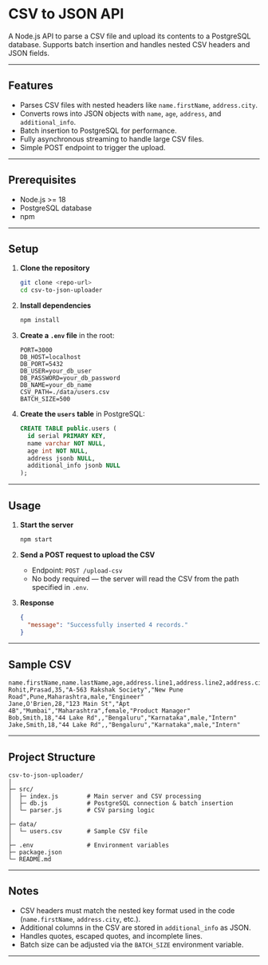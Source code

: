 # CSV to JSON API

A Node.js API to parse a CSV file and upload its contents to a PostgreSQL database. Supports batch insertion and handles nested CSV headers and JSON fields.

---

## Features

- Parses CSV files with nested headers like `name.firstName`, `address.city`.
- Converts rows into JSON objects with `name`, `age`, `address`, and `additional_info`.
- Batch insertion to PostgreSQL for performance.
- Fully asynchronous streaming to handle large CSV files.
- Simple POST endpoint to trigger the upload.

---

## Prerequisites

- Node.js >= 18
- PostgreSQL database
- npm

---

## Setup

1. **Clone the repository**  
   ```bash
   git clone <repo-url>
   cd csv-to-json-uploader
   ```

2. **Install dependencies**  
   ```bash
   npm install
   ```

3. **Create a `.env` file** in the root:  
   ```env
   PORT=3000
   DB_HOST=localhost
   DB_PORT=5432
   DB_USER=your_db_user
   DB_PASSWORD=your_db_password
   DB_NAME=your_db_name
   CSV_PATH=./data/users.csv
   BATCH_SIZE=500
   ```

4. **Create the `users` table** in PostgreSQL:  
   ```sql
   CREATE TABLE public.users (
     id serial PRIMARY KEY,
     name varchar NOT NULL,
     age int NOT NULL,
     address jsonb NULL,
     additional_info jsonb NULL
   );
   ```

---

## Usage

1. **Start the server**  
   ```bash
   npm start
   ```

2. **Send a POST request to upload the CSV**  
   - Endpoint: `POST /upload-csv`  
   - No body required — the server will read the CSV from the path specified in `.env`.

3. **Response**  
   ```json
   {
     "message": "Successfully inserted 4 records."
   }
   ```

---

## Sample CSV

```csv
name.firstName,name.lastName,age,address.line1,address.line2,address.city,address.state,gender,employment.title
Rohit,Prasad,35,"A-563 Rakshak Society","New Pune Road",Pune,Maharashtra,male,"Engineer"
Jane,O'Brien,28,"123 Main St","Apt 4B","Mumbai","Maharashtra",female,"Product Manager"
Bob,Smith,18,"44 Lake Rd",,"Bengaluru","Karnataka",male,"Intern"
Jake,Smith,18,"44 Lake Rd",,"Bengaluru","Karnataka",male,"Intern"
```

---

## Project Structure

```
csv-to-json-uploader/
│
├─ src/
│  ├─ index.js        # Main server and CSV processing
│  ├─ db.js           # PostgreSQL connection & batch insertion
│  └─ parser.js       # CSV parsing logic
│
├─ data/
│  └─ users.csv       # Sample CSV file
│
├─ .env               # Environment variables
├─ package.json
└─ README.md
```

---

## Notes

- CSV headers must match the nested key format used in the code (`name.firstName`, `address.city`, etc.).
- Additional columns in the CSV are stored in `additional_info` as JSON.
- Handles quotes, escaped quotes, and incomplete lines.
- Batch size can be adjusted via the `BATCH_SIZE` environment variable.

---

